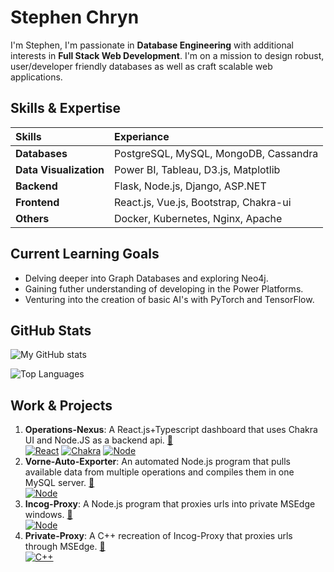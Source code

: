 # Stephen Chryn

I'm Stephen, I'm passionate in **Database Engineering** with additional interests in **Full Stack Web Development**. I'm on a mission to design robust, user/developer friendly databases as well as craft scalable web applications.

## Skills & Expertise

|Skills                 |Experiance                              |
|         :----         |                  :----                 |
|**Databases**          | PostgreSQL, MySQL, MongoDB, Cassandra  |
|**Data Visualization** | Power BI, Tableau, D3.js, Matplotlib   |
|**Backend**            | Flask, Node.js, Django, ASP.NET        |
|**Frontend**           | React.js, Vue.js, Bootstrap, Chakra-ui |
|**Others**             | Docker, Kubernetes, Nginx, Apache      |

## Current Learning Goals

- Delving deeper into Graph Databases and exploring Neo4j.
- Gaining futher understanding of developing in the Power Platforms.
- Venturing into the creation of basic AI's with PyTorch and TensorFlow.

## GitHub Stats

![My GitHub stats](https://github-readme-stats.vercel.app/api?username=SRCthird&count_private=true&show_icons=true&theme=radical)

![Top Languages](https://github-readme-stats.vercel.app/api/top-langs/?username=SRCthird&layout=compact&theme=radical)

## Work & Projects

1. **Operations-Nexus**: A React.js+Typescript dashboard that uses Chakra UI and Node.JS as a backend api.  [🔗](https://github.com/SRCthird/operations-nexus)  <br />
  [![React][React.js]][React-url] [![Chakra][Chakra-ui]][Chakra-url] [![Node][Node.js]][Node-url]
2. **Vorne-Auto-Exporter**: An automated Node.js program that pulls available data from multiple operations and compiles them in one MySQL server. [🔗](https://github.com/SRCthird/vorne-auto-exporter)  <br />
  [![Node][Node.js]][Node-url]
3. **Incog-Proxy**: A Node.js program that proxies urls into private MSEdge windows. [🔗](https://github.com/SRCthird/Incog-Proxy)  <br />
  [![Node][Node.js]][Node-url]
4. **Private-Proxy**: A C++ recreation of Incog-Proxy that proxies urls through MSEdge.  [🔗](https://github.com/SRCthird/Incog-Proxy)  <br />
  [![C++][C++.app]][C++-url]

[C++.app]: https://img.shields.io/badge/-c++-FFFFFF?style=for-the-badge&logo=c%2B%2B&logoColor=black
[C++-url]: https://learn.microsoft.com/en-us/cpp/?view=msvc-170
[Flask.com]: https://img.shields.io/badge/Flask-000000?style=for-the-badge&logo=flask&logoColor=white
[Flask-url]: https://flask.palletsprojects.com/en/2.3.x/
[Chakra-ui]: https://img.shields.io/badge/Chakra%20UI-3DD6D0?style=for-the-badge&logo=chakraui&logoColor=white
[Chakra-url]: https://chakra-ui.com/
[Node.js]: https://img.shields.io/badge/node.js-8CC84B?style=for-the-badge&logo=nodedotjs&logoColor=white
[Node-url]: https://nodejs.org/en
[Next.js]: https://img.shields.io/badge/next.js-000000?style=for-the-badge&logo=nextdotjs&logoColor=white
[Next-url]: https://nextjs.org/
[React.js]: https://img.shields.io/badge/React-20232A?style=for-the-badge&logo=react&logoColor=61DAFB
[React-url]: https://reactjs.org/
[Vue.js]: https://img.shields.io/badge/Vue.js-35495E?style=for-the-badge&logo=vuedotjs&logoColor=4FC08D
[Vue-url]: https://vuejs.org/
[Angular.io]: https://img.shields.io/badge/Angular-DD0031?style=for-the-badge&logo=angular&logoColor=white
[Angular-url]: https://angular.io/
[Svelte.dev]: https://img.shields.io/badge/Svelte-4A4A55?style=for-the-badge&logo=svelte&logoColor=FF3E00
[Svelte-url]: https://svelte.dev/
[Laravel.com]: https://img.shields.io/badge/Laravel-FF2D20?style=for-the-badge&logo=laravel&logoColor=white
[Laravel-url]: https://laravel.com
[Bootstrap.com]: https://img.shields.io/badge/Bootstrap-563D7C?style=for-the-badge&logo=bootstrap&logoColor=white
[Bootstrap-url]: https://getbootstrap.com
[JQuery.com]: https://img.shields.io/badge/jQuery-0769AD?style=for-the-badge&logo=jquery&logoColor=white
[JQuery-url]: https://jquery.com 

